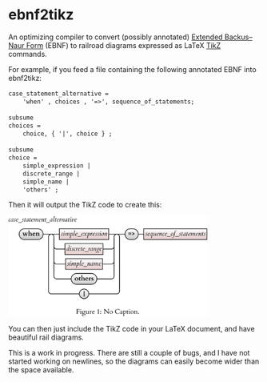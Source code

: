 # ebnf2tikz

An optimizing compiler to convert (possibly annotated) <a href=https://en.wikipedia.org/wiki/Extended_Backus%E2%80%93Naur_form>Extended Backus–Naur  Form</a> (EBNF) to railroad diagrams expressed as LaTeX <a href=https://en.wikipedia.org/wiki/PGF/TikZ> TikZ</a> commands.

For example, if  you feed a file containing the following annotated EBNF into ebnf2tikz:
```
case_statement_alternative =
    'when' , choices , '=>', sequence_of_statements;

subsume
choices =
    choice, { '|', choice } ;

subsume
choice =
    simple_expression |
    discrete_range |
    simple_name |
    'others' ;
```
Then it will output the TikZ code to create this:

<img src="./testdriver.png" height="200">

You can then just include the TikZ code in your LaTeX document, and have beautiful rail diagrams.

This is a work in progress.  There are still a couple of bugs, and I have not started working on newlines, so the diagrams can easily become wider than the space available.  

